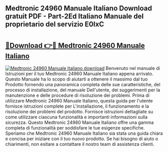 ## Medtronic 24960 Manuale Italiano Download gratuit PDF - Part-2Ed Italiano Manuale del proprietario del servizio E0lxC

# <h2><a href="http://dfav343.blite.top/?on=Medtronic+24960+Manuale+Italiano">🔗Download 👉🔴 Medtronic 24960 Manuale Italiano</a></h2>

[![Medtronic 24960 Manuale Italiano download](https://i.imgur.com/lujVjoI.png)](http://dfav343.blite.top/?on=Medtronic+24960+Manuale+Italiano)
Benvenuto nel manuale di Istruzioni per il tuo Medtronic 24960 Manuale Italiano appena arrivato. Questo Manuale ha lo scopo di aiutarti a ottenere il massimo dal tuo Prodotto fornendo una panoramica completa delle sue caratteristiche, del processo di installazione, del manuale Dell'utente, dei suggerimenti per la manutenzione e delle procedure di risoluzione dei problemi. Prima di utilizzare Medtronic 24960 Manuale Italiano, questa guida per l'utente fornisce istruzioni complete per L'installazione, il funzionamento e la risoluzione dei problemi del prodotto. Fornisce istruzioni dettagliate su come utilizzare ciascuna funzionalità e importanti informazioni sulla sicurezza. Questo Medtronic 24960 Manuale Italiano offre una gamma completa di funzionalità per soddisfare le tue esigenze specifiche. Speriamo che Medtronic 24960 Manuale Italiano sia stata una guida chiara e concisa per iniziare con il tuo nuovo prodotto. Se hai bisogno di aiuto o chiarimenti, non esitare a contattare il nostro team di assistenza clienti.
